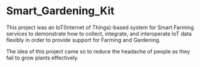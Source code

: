 # Smart_Gardening_Kit
This project was an IoT(Internet of Things)-based system for Smart Farming services to demonstrate how to collect, 
integrate, and interoperate IoT data flexibly in order to provide support for Farming and Gardening.


The idea of this project came so to reduce the headache of people as they fail to grow plants effectively.
